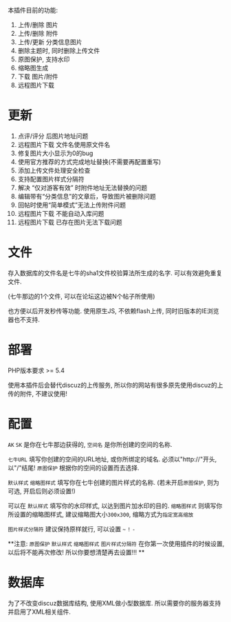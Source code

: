 本插件目前的功能: 

1. 上传/删除 图片
2. 上传/删除 附件
3. 上传/更新 分类信息图片
4. 删除主题时, 同时删除上传文件
5. 原图保护, 支持水印
6. 缩略图生成
7. 下载 图片/附件
8. 远程图片下载

# 更新

1. 点评/评分 后图片地址问题
2. 远程图片下载 文件名使用原文件名
3. 修复图片大小显示为0的bug
4. 使用官方推荐的方式完成地址替换(不需要再配置重写)
5. 添加上传文件处理安全检查
6. 支持配置图片样式分隔符
7. 解决 “仅对游客有效” 时附件地址无法替换的问题
8. 编辑带有“分类信息”的文章后，导致图片被删除问题
9. 回帖时使用“简单模式”无法上传附件问题
10. 远程图片下载 不能自动入库问题
11. 远程图片下载 已存在图片无法下载问题

# 文件

存入数据库的文件名是七牛的sha1文件校验算法所生成的名字. 可以有效避免重复文件.

(七牛那边的1个文件, 可以在论坛这边被N个帖子所使用)

也方便以后开发秒传等功能. 使用原生JS, 不依赖flash上传, 同时旧版本的IE浏览器也不支持.

# 部署

PHP版本要求 >= 5.4

使用本插件后会替代discuz的上传服务, 所以你的网站有很多原先使用discuz的上传的附件, 不建议使用!

# 配置

`AK` `SK` 是你在七牛那边获得的, `空间名` 是你所创建的空间的名称.

`七牛URL` 填写你创建的空间的URL地址, 或你所绑定的域名. 必须以"http://"开头, 以"/"结尾!
`原图保护` 根据你的空间的设置而去选择.

`默认样式` `缩略图样式` 填写你在七牛创建的图片样式的名称.
(若未开启`原图保护`, 则为可选, 开启后则必须设置!)

可以在 `默认样式` 填写你的水印样式, 以达到图片加水印的目的.
`缩略图样式` 则填写你所设置的缩略图样式, 建议缩略图大小`300x300`, 缩略方式为`指定宽高缩放 `

`图片样式分隔符` 建议保持原样就行, 可以设置 `~` `!` `-`

**注意: `原图保护` `默认样式` `缩略图样式` `图片样式分隔符` 在你第一次使用插件的时候设置, 以后将不能再次修改! 所以你要想清楚再去设置!!! **

# 数据库
为了不改变discuz数据库结构, 使用XML做小型数据库. 所以需要你的服务器支持并启用了XML相关组件.
